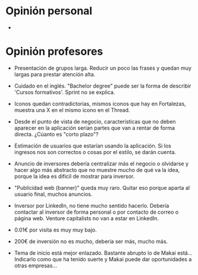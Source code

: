 # Opinión personal
- 

# Opinión profesores
- Presentación de grupos larga. Reducir un poco las frases y quedan muy largas para prestar atención alta.
- Cuidado en el inglés. "Bachelor degree" puede ser la forma de describir 'Cursos formativos'. Sprint no se explica.
- Iconos quedan contradictorias, mismos iconos que hay en Fortalezas, muestra una X en el mismo icono en el Thread.
- Desde el punto de vista de negocio, características que no deben aparecer en la aplicación serían partes que van a rentar de forma directa. ¿Cúanto es "corto plazo"?
- Estimación de usuarios que estarían usando la aplicación. Si los ingresos nos son correctos o cosas por el estilo, se darán cuenta.
- Anuncio de inversores debería centralizar más el negocio o olvidarse y hacer algo más abstracto que no muestre mucho de qué va la idea, porque la idea es dificil de mostrar para inversor.
- "Publicidad web (banner)" queda muy raro. Quitar eso porque aparta al usuario final, muchos anuncios.
- Inversor por LinkedIn, no tiene mucho sentido hacerlo. Debería contactar al inversor de forma personal o por contacto de correo o página web. Venture capitalists no van a estar en LinkedIn.
- 0.01€ por visita es muy muy bajo.
- 200€ de inversión no es mucho, debería ser más, mucho más.

- Tema de inicio está mejor enlazado. Bastante abrupto lo de Makai está... Indicarlo como que ha tenido suerte y Makai puede dar oportunidades a otras empresas...
